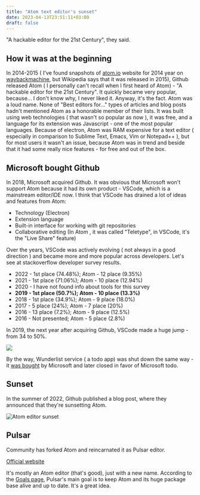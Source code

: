 ```yaml
---
title: "Atom text editor's sunset"
date: 2023-04-13T23:51:11+03:00
draft: false
---
```


"A hackable editor for the 21st Century", they said.

<!--more-->

## How it was at the beginning

In 2014-2015 ( I've found snapshots of [atom.io](https://atom.io)
website for 2014 year on [waybackmachine](https://web.archive.org/),
but Wikipedia says that it was released in 2015), Github released Atom ( I personally can't recall when I
 first heard of Atom) - "A hackable editor for the 21st Century".
It quickly became very popular, because... I don't know why, I never liked it.
Anyway, it's the fact. Atom was a loud name. None of "Best editors for..."  types of
articles and blog posts hadn't mentioned Atom as a honorable member of their lists.
It was built using web technologies ( that wasn't so popular as now ),
it was free, and a language for its extension was Javascript - one of the most popular
languages. Because of electron, Atom was RAM expensive for a text editor ( especially in comparison
to Sublime Text, Emacs, Vim or Notepad++ ), but for most users it wasn't an issue, because Atom was
in trend and beside that it had some really nice features - for free and out of the box.

## Microsoft bought Github

In 2018, Microsoft acquired Github. It was obvious that Microsoft won't support Atom because it had its own
product - VSCode, which is a mainstream editor/IDE now. I think that VSCode has drained a lot of ideas
and features from Atom:

- Technology (Electron)
- Extension language
- Built-in interface for working with git repositories
- Collaborative editing (In Atom , it was called "Teletype", in VSCode, it's the "Live Share" feature)

Over the years, VSCode was actively evolving ( not always in a good direction ) and became more and more
popular across developers. Let's see at stackoverflow developer survey results.

- 2022 - 1st place (74.48%); Atom - 12 place (9.35%) 
- 2021 - 1st place (71.06%); Atom - 10 place (12.94%) 
- 2020 - I have not found info about tools for this survey
- **2019 - 1st place (50.7%); Atom - 10 place (13.3%)**
- 2018 - 1st place (34.9%); Atom - 9 place (18.0%) 
- 2017 - 5 place (24%); Atom - 7 place (20%) 
- 2016 - 13 place (7.2%); Atom - 9 place (12.5%) 
- 2016 - Not presented; Atom - 5 place (2.8%) 

In 2019, the next year after acquiring Github, VSCode made a huge jump - from 34 to 50%. 

![](/ed/atom_dead_discussion.png)

By the way, Wunderlist service ( a todo app) was shut down the same way - it [was bought](https://techcrunch.com/2019/12/09/microsoft-to-finally-shut-down-to-do-list-app-wunderlist-on-may-6-2020/) by
Microsoft and later closed in favor of Microsoft todo.

## Sunset

In the summer of 2022, Github published a blog post, where they
announced that they're sunsetting Atom.

![Atom editor sunset](/ed/atom_sunset.png)

## Pulsar

Community has forked Atom and reincarnated it as Pulsar editor.

[Official website](https://pulsar-edit.dev/)

It's mostly an Atom editor (that's good), just with a new name.
According to the [Goals page](https://pulsar-edit.dev/about.html#the-goals),
Pulsar's main goal is to keep Atom and its huge package base alive and up to date.
It's a great idea.
